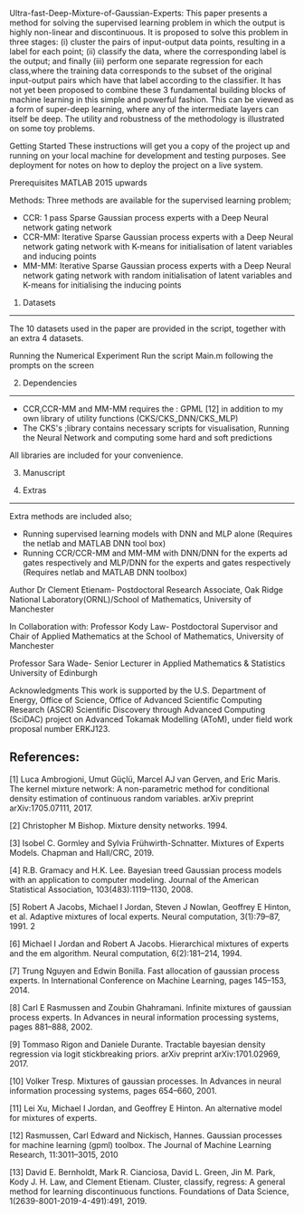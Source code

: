 Ultra-fast-Deep-Mixture-of-Gaussian-Experts:
This paper presents a method for solving the supervised learning problem in which the output is highly non-linear and discontinuous. 
It is proposed to solve this problem in three stages: (i) cluster the pairs of input-output data points, resulting
in a label for each point; (ii) classify the data, where the corresponding label is the output; and finally 
(iii) perform one separate regression for each class,where the training data corresponds to the subset of the original input-output pairs 
which have that label according to the classifier. It has not yet been proposed to combine these 3 fundamental building blocks of machine learning 
in this simple and powerful fashion. This can be viewed as a form of super-deep learning, where any
of the intermediate layers can itself be deep. The utility and robustness of the methodology is illustrated on some toy problems.

Getting Started
These instructions will get you a copy of the project up and running on your local machine for development and testing purposes. 
See deployment for notes on how to deploy the project on a live system.


Prerequisites
MATLAB 2015 upwards

Methods:
Three methods are available for the supervised learning problem;
- CCR: 1 pass Sparse Gaussian process experts with a Deep Neural network gating network
- CCR-MM: Iterative Sparse Gaussian process experts with a Deep Neural network gating network with K-means for initialisation of latent variables 
and inducing points
- MM-MM: Iterative Sparse Gaussian process experts with a Deep Neural network gating network with random initialisation of latent variables 
and K-means for initialising the inducing points


1. Datasets
-----------------------------
The 10 datasets used in the paper are provided in the script, together with an extra 4 datasets.

Running the Numerical Experiment
Run the script Main.m following the prompts on the screen

2. Dependencies
----------------------------
- CCR,CCR-MM and MM-MM requires the : GPML [12] in addition to my own library of utility functions (CKS/CKS_DNN/CKS_MLP)
- The CKS's ;library contains necessary scripts for visualisation, Running the Neural Network and computing some hard and soft predictions

All libraries are included for your convenience.

3. Manuscript

4. Extras
-----------------------------
Extra methods are included also;
- Running supervised learning models with DNN and MLP alone (Requires the netlab and MATLAB DNN tool box)
- Running CCR/CCR-MM and MM-MM with DNN/DNN for the experts ad gates respectively and MLP/DNN for the experts and gates respectively (Requires netlab and MATLAB DNN toolbox)

Author
Dr Clement Etienam- Postdoctoral Research Associate, Oak Ridge National Laboratory(ORNL)/School of Mathematics, University of Manchester 

In Collaboration with:
Professor Kody Law- Postdoctoral Supervisor and Chair of Applied Mathematics at the School of Mathematics, University of Manchester 

Professor Sara Wade- Senior Lecturer in Applied Mathematics & Statistics University of Edinburgh


Acknowledgments
This work is supported by the U.S. Department of Energy, Office of Science, Office of Advanced Scientific Computing Research (ASCR) 
Scientific Discovery through Advanced Computing (SciDAC) project on Advanced Tokamak Modelling (AToM), under field work proposal number ERKJ123.

References:
----------------------------

[1] Luca Ambrogioni, Umut Güçlü, Marcel AJ van Gerven, and Eric Maris. The kernel mixture network: A non-parametric method for conditional density estimation 
of continuous random variables. arXiv preprint arXiv:1705.07111, 2017.

[2] Christopher M Bishop. Mixture density networks. 1994.

[3] Isobel C. Gormley and Sylvia Frühwirth-Schnatter. Mixtures of Experts Models. Chapman and Hall/CRC, 2019.

[4] R.B. Gramacy and H.K. Lee. Bayesian treed Gaussian process models with an application to computer modeling. Journal of the American Statistical Association, 103(483):1119–1130,
2008.

[5] Robert A Jacobs, Michael I Jordan, Steven J Nowlan, Geoffrey E Hinton, et al. Adaptive
mixtures of local experts. Neural computation, 3(1):79–87, 1991.
2

[6] Michael I Jordan and Robert A Jacobs. Hierarchical mixtures of experts and the em algorithm.
Neural computation, 6(2):181–214, 1994.

[7] Trung Nguyen and Edwin Bonilla. Fast allocation of gaussian process experts. In International
Conference on Machine Learning, pages 145–153, 2014.

[8] Carl E Rasmussen and Zoubin Ghahramani. Infinite mixtures of gaussian process experts. In
Advances in neural information processing systems, pages 881–888, 2002.

[9] Tommaso Rigon and Daniele Durante. Tractable bayesian density regression via logit stickbreaking
priors. arXiv preprint arXiv:1701.02969, 2017.

[10] Volker Tresp. Mixtures of gaussian processes. In Advances in neural information processing
systems, pages 654–660, 2001.

[11] Lei Xu, Michael I Jordan, and Geoffrey E Hinton. An alternative model for mixtures of experts.

[12] Rasmussen, Carl Edward and Nickisch, Hannes. Gaussian processes for machine learning (gpml) toolbox. The
Journal of Machine Learning Research, 11:3011–3015, 2010

[13] David E. Bernholdt, Mark R. Cianciosa, David L. Green, Jin M. Park, Kody J. H. Law, and
Clement Etienam. Cluster, classify, regress: A general method for learning discontinuous functions. Foundations of Data Science, 
1(2639-8001-2019-4-491):491, 2019.
